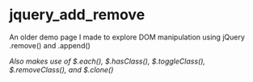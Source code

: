 # jquery_add_remove
An older demo page I made to explore DOM manipulation using jQuery .remove() and .append()

_Also makes use of $.each(), $.hasClass(), $.toggleClass(), $.removeClass(), and $.clone()_
